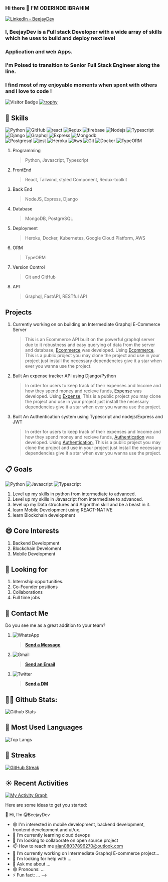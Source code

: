 ### Hi there 👋 I'M ODERINDE IBRAHIM

<a target="_blank" href="https://www.linkedin.com/in/ibrahim-oderinde-96848a1a6/">
   <img alt="LinkedIn - BeejayDev" src="https://img.shields.io/badge/LinkedIn-0077B5.svg?&style=for-the-badge&logo=linkedin&logoColor=white" />
</a>


### I, BeejayDev is a Full stack Developer with a wide array of skills which he uses to build and deploy next level 

### Application and web Apps.

### I'm Poised to transition to **Senior Full Stack Engineer** along the line. 

### I find most of my enjoyable moments when spent with others and I love to code !

![Visitor Badge](https://komarev.com/ghpvc/?username=BeejayDev&color=red&style=plastic)
[![trophy](https://github-profile-trophy.vercel.app/?username=BeejayDev)](https://github.com/BeejayDev/github-profile-trophy)


## 🎉 Skills
![Python](https://img.shields.io/badge/-Python-black?style=plastic&logo=Python) 
![GitHub](https://img.shields.io/badge/-GitHub-black?style=plastic&logo=github)
![react](https://img.shields.io/badge/-React-white?style=plastic&logo=react)
![Redux](https://img.shields.io/badge/-Redux-toolkit?style=plastic&logo=redux&logoColor=red)
![firebase](https://img.shields.io/badge/-firebase-red?style=plastic&logo=firebase) 
![Nodejs](https://img.shields.io/badge/-Nodejs-lightgrey?style=plastic&logo=nodejs)
![Typescript](https://img.shields.io/badge/-Typescript-white?style=plastic&logo=Typescript)
![Django](https://img.shields.io/badge/-Django-lightgrey?style=plastic&logo=Django)
![Graphql](https://img.shields.io/badge/-Graphql-white?style=plastic&logo=Graphql&logoColor=blue)
![Express](https://img.shields.io/badge/-Express-black?style=plastic&logo=Express) 
![Mongodb](https://img.shields.io/badge/-Mongodb-lightgrey?style=plastic&logo=Mongodb)  
![Postgresql](https://img.shields.io/badge/-Postgresql-white?style=plastic&logo=Postgresql) 
![jest](https://img.shields.io/badge/-jest-grey?style=plastic&logo=jest) 
![Heroku](https://img.shields.io/badge/-Heroku-purple?style=plastic&logo=heroku)
![Aws](https://img.shields.io/badge/-AWS-%23F7931E.svg?style=plastic&logo=AWS&logoColor=red)
![Git](https://img.shields.io/badge/-Git-F05032?style=plastic&logo=git&logoColor=black)
![Docker](https://img.shields.io/badge/-Docker-white?style=plastic&logo=docker&logoColor=white)
![TypeORM](https://img.shields.io/badge/-TypeORM-black?style=plastic&logo=TypeORM&logoColor=white)

1. Programming
   > Python, Javascript, Typescript
2. FrontEnd
   > React, Tailwind, styled Component, Redux-toolkit
3. Back End
   > NodeJS, Express, Django
4. Database
   > MongoDB, PostgreSQL
5. Deployment
   > Heroku, Docker, Kubernetes, Google Cloud Platform, AWS
6. ORM
   > TypeORM
7. Version Control
   > Git and GitHub
8. API
   > Graphql, FastAPI, RESTful API
   
## Projects
1. Currently working on on building an Intermediate Graphql E-Commerce Server
   > This is an Ecommerce API built on the powerful graphql server due to it robustness and easy querying of data from the server and database, [Ecommerce](https://github.com/BeejayDev/Graphql-ts-server) was developed. Using [Ecommerce](https://github.com/BeejayDev/Graphql-ts-server), This is a public project you may clone the project and use in your project just install the necessary dependencies give it a star when ever you wanna use the project.

2. Built An expense tracker API using Django/Python
   > In order for users to keep track of their expenses and Income and how they spend money and recieve funds, [Expense](https://github.com/BeejayDev/Python-Inventory-Backend) was developed. Using [Expense](https://github.com/BeejayDev/Python-Inventory-Backend), This is a public project you may clone the project and use in your project just install the necessary dependencies give it a star when ever you wanna use the project.

3. Built An Authentication system using Typescript and nodejs/Express and JWT
   > In order for users to keep track of their expenses and Income and how they spend money and recieve funds, [Authentication](https://github.com/BeejayDev/Typescript-Node-Backend) was developed. Using [Authentication](https://github.com/BeejayDev/Typescript-Node-Backend), This is a public project you may clone the project and use in your project just install the necessary dependencies give it a star when ever you wanna use the project.
 


## 📋 Goals
   ![Python](https://img.shields.io/badge/-Python-black?style=plastic&logo=Python)
   ![Javascript](https://img.shields.io/badge/-Javascript-lightgrey?style=plastic&logo=Javascript)
   ![Typescript](https://img.shields.io/badge/-Typescript-grey?style=plastic&logo=Typescript)
1. Level up my skills in python from intermediate to advanced.
2. Level up my skills in Javascript from intermediate to advanced.
3. level up my Data structures and Algorithm skill and be a beast in it.
4. learn Mobile Development using REACT-NATIVE
5. learn Blockchain development


## 😄 Core Interests
1. Backend Development
2. Blockchain Develoment
3. Mobile Development


## 🔎 Looking for
1. Internship opportunities.
2. Co-Founder positions
3. Collaborations
4. Full time jobs


## 📳 Contact Me
Do you see me as a great addition to your team?
1. ![WhatsApp](https://img.shields.io/badge/-WhatsApp-lightgrey?style=social&logo=whatsapp) 
   > [**Send a Message**](https://wa.me/2348114897957)
2. ![Gmail](https://img.shields.io/badge/-Gmail-white?style=social&logo=gmail)
   > <a href="mailto:alan08037896270@outlook.com">**Send an Email**</a>
3. ![Twitter](https://img.shields.io/badge/-Twitter-white?style=social&logo=twitter)
   > [**Send a DM**](https://twitter.com/samsonshittu51?t=4KRVUYE4kdjvDb-pbQN_rQ&s=09)
     
## 👨‍💻 Github Stats:
![Github Stats](https://github-readme-stats.vercel.app/api?username=BeejayDev&count_private=true&show_icons=true&include_all_commits=true)

## 📖 Most Used Languages
![Top Langs](https://github-readme-stats.vercel.app/api/top-langs/?username=BeejayDev&hide=TeX&layout=compact)

## 🌠 Streaks
[![GitHub Streak](https://github-readme-streak-stats.herokuapp.com/?user=BeejayDev&theme=dark)](https://git.io/streak-stats)

## ☀️ Recent Activities
[![My Activity Graph](https://activity-graph.herokuapp.com/graph?username=BeejayDev&theme=github)](https://github.com/BeejayDev/github-readme-activity-graph)


Here are some ideas to get you started:

👋 Hi, I’m @BeejayDev
- 😄 I'm interested in mobile development, backend development, frontend development and ui/ux.
- 🌱 I’m currently learning cloud devops
- 💞️ I’m looking to collaborate on open source project
- 📫 How to reach me alan08037896270@outlook.com
- 🔭 I’m currently working on Intermediate Graphql E-commerce project...
- 🤔 I’m looking for help with ...
- 💬 Ask me about ...
- 😄 Pronouns: ...
- ⚡ Fun fact: ...
-->
